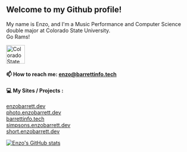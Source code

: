 ## Welcome to my Github profile! 

 My name is Enzo, and I'm a Music Performance and Computer Science double major at Colorado State University. <br>
 Go Rams! 
 
 <img src="https://www.engr.colostate.edu/wp-content/uploads/2017/11/CSU-Ram-357.png" alt="Colorado State University" width="50">
 
#### 📫 How to reach me: enzo@barrettinfo.tech

#### :computer: My Sites / Projects :

[enzobarrett.dev](enzobarrett.dev)<br>
[photo.enzobarrett.dev](photo.enzobarrett.dev)<br>
[barrettinfo.tech](barrettinfo.tech)<br>
[simpsons.enzobarrett.dev](simpsons.enzobarrett.dev)<br>
[short.enzobarrett.dev](short.enzobarrett.dev)<br>

[![Enzo's GitHub stats](https://github-readme-stats.vercel.app/api?username=enzobarrett)](https://github.com/anuraghazra/github-readme-stats)


